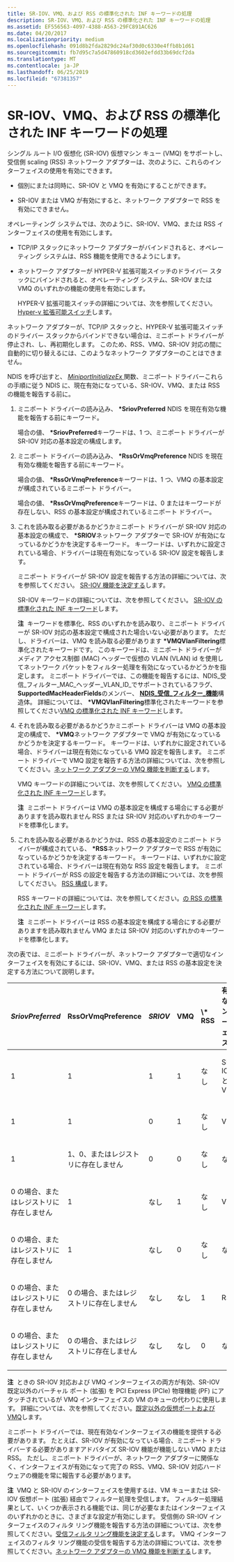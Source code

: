 ```yaml
---
title: SR-IOV、VMQ、および RSS の標準化された INF キーワードの処理
description: SR-IOV、VMQ、および RSS の標準化された INF キーワードの処理
ms.assetid: EF556563-4097-4388-A563-29FC891AC626
ms.date: 04/20/2017
ms.localizationpriority: medium
ms.openlocfilehash: 091d8b2fda2829dc24af30d0c6330e4ffb8b1d61
ms.sourcegitcommit: fb7d95c7a5d47860918cd3602efdd33b69dcf2da
ms.translationtype: MT
ms.contentlocale: ja-JP
ms.lasthandoff: 06/25/2019
ms.locfileid: "67381357"
---
```

# <a name="handling-sr-iov-vmq-and-rss-standardized-inf-keywords"></a>SR-IOV、VMQ、および RSS の標準化された INF キーワードの処理


シングル ルート I/O 仮想化 (SR-IOV) 仮想マシン キュー (VMQ) をサポートし、受信側 scaling (RSS) ネットワーク アダプターは、次のように、これらのインターフェイスの使用を有効にできます。

-   個別にまたは同時に、SR-IOV と VMQ を有効にすることができます。

-   SR-IOV または VMQ が有効にすると、ネットワーク アダプターで RSS を有効にできません。

オペレーティング システムでは、次のように、SR-IOV、VMQ、または RSS インターフェイスの使用を有効にします。

-   TCP/IP スタックにネットワーク アダプターがバインドされると、オペレーティング システムは、RSS 機能を使用できるようにします。

-   ネットワーク アダプターが HYPER-V 拡張可能スイッチのドライバー スタックにバインドされると、オペレーティング システム、SR-IOV または VMQ のいずれかの機能の使用を有効にします。

    HYPER-V 拡張可能スイッチの詳細については、次を参照してください。 [Hyper-v 拡張可能スイッチ](hyper-v-extensible-switch.md)します。

ネットワーク アダプターが、TCP/IP スタックと、HYPER-V 拡張可能スイッチのドライバー スタックからバインドできない場合は、ミニポート ドライバーが停止され、し、再初期化します。 このため、RSS、VMQ、SR-IOV 対応の間に自動的に切り替えるには、このようなネットワーク アダプターのことはできません。

NDIS を呼び出すと、 [ *MiniportInitializeEx* ](https://docs.microsoft.com/windows-hardware/drivers/ddi/content/ndis/nc-ndis-miniport_initialize)関数、ミニポート ドライバーこれらの手順に従う NDIS に、現在有効になっている、SR-IOV、VMQ、または RSS の機能を報告する前に。

1.  ミニポート ドライバーの読み込み、  **\*SriovPreferred** NDIS を現在有効な機能を報告する前にキーワード。

    場合の値、  **\*SriovPreferred**キーワードは、1 つ、ミニポート ドライバーが SR-IOV 対応の基本設定の構成します。

2.  ミニポート ドライバーの読み込み、  **\*RssOrVmqPreference** NDIS を現在有効な機能を報告する前にキーワード。

    場合の値、  **\*RssOrVmqPreference**キーワードは、1 つ、VMQ の基本設定が構成されているミニポート ドライバー。

    場合の値、  **\*RssOrVmqPreference**キーワードは、0 またはキーワードが存在しない、RSS の基本設定が構成されているミニポート ドライバー。

3.  これを読み取る必要があるかどうかミニポート ドライバーが SR-IOV 対応の基本設定の構成で、  **\*SRIOV**ネットワーク アダプターで SR-IOV が有効になっているかどうかを決定するキーワード。 キーワードは、いずれかに設定されている場合、ドライバーは現在有効になっている SR-IOV 設定を報告します。

    ミニポート ドライバーが SR-IOV 設定を報告する方法の詳細については、次を参照してください。 [SR-IOV 機能を決定する](determining-sr-iov-capabilities.md)します。

    SR-IOV キーワードの詳細については、次を参照してください。 [SR-IOV の標準化された INF キーワード](standardized-inf-keywords-for-sr-iov.md)します。

    **注**  キーワードを標準化、RSS のいずれかを読み取り、ミニポート ドライバーが SR-IOV 対応の基本設定で構成された場合いない必要があります。 ただし、ドライバーは、VMQ を読み取る必要があります **\*VMQVlanFiltering**標準化されたキーワードです。 このキーワードは、ミニポート ドライバーがメディア アクセス制御 (MAC) ヘッダーで仮想の VLAN (VLAN) id を使用してネットワーク パケットをフィルター処理を有効になっているかどうかを指定します。 ミニポート ドライバーでは、この機能を報告するには、NDIS\_受信\_フィルター\_MAC\_ヘッダー\_VLAN\_ID\_でサポートされているフラグ、 **SupportedMacHeaderFields**のメンバー、 [ **NDIS\_受信\_フィルター\_機能**](https://docs.microsoft.com/windows-hardware/drivers/ddi/content/ntddndis/ns-ntddndis-_ndis_receive_filter_capabilities)構造体。 詳細については、  **\*VMQVlanFiltering**標準化されたキーワードを参照してください[VMQ の標準化された INF キーワード](standardized-inf-keywords-for-vmq.md)します。

     

4.  それを読み取る必要があるかどうかミニポート ドライバーは VMQ の基本設定の構成で、  **\*VMQ**ネットワーク アダプターで VMQ が有効になっているかどうかを決定するキーワード。 キーワードは、いずれかに設定されている場合、ドライバーは現在有効になっている VMQ 設定を報告します。 ミニポート ドライバーで VMQ 設定を報告する方法の詳細については、次を参照してください。[ネットワーク アダプターの VMQ 機能を判断する](determining-the-vmq-capabilities-of-a-network-adapter.md)します。

    VMQ キーワードの詳細については、次を参照してください。 [VMQ の標準化された INF キーワード](standardized-inf-keywords-for-vmq.md)します。

    **注**  ミニポート ドライバーは VMQ の基本設定を構成する場合にする必要がありますを読み取れません RSS または SR-IOV 対応のいずれかのキーワードを標準化します。

     

5.  これを読み取る必要があるかどうかは、RSS の基本設定のミニポート ドライバーが構成されている、  **\*RSS**ネットワーク アダプターで RSS が有効になっているかどうかを決定するキーワード。 キーワードは、いずれかに設定されている場合、ドライバーは現在有効な RSS 設定を報告します。 ミニポート ドライバーが RSS の設定を報告する方法の詳細については、次を参照してください。 [RSS 構成](rss-configuration.md)します。

    RSS キーワードの詳細については、次を参照してください。[の RSS の標準化された INF キーワード](standardized-inf-keywords-for-rss.md)します。

    **注**  ミニポート ドライバーは RSS の基本設定を構成する場合にする必要がありますを読み取れません VMQ または SR-IOV 対応のいずれかのキーワードを標準化します。

     

次の表では、ミニポート ドライバーが、ネットワーク アダプターで適切なインターフェイスを有効にするには、SR-IOV、VMQ、または RSS の基本設定を決定する方法について説明します。

<table style="width:100%;">
<colgroup>
<col width="16%" />
<col width="16%" />
<col width="16%" />
<col width="16%" />
<col width="16%" />
<col width="16%" />
</colgroup>
<thead>
<tr class="header">
<th align="left"><em>SriovPreferred</th>
<th align="left"></em>RssOrVmqPreference</th>
<th align="left"><em>SRIOV</th>
<th align="left"></em>VMQ</th>
<th align="left">\* RSS</th>
<th align="left">有効なインターフェイス</th>
</tr>
</thead>
<tbody>
<tr class="odd">
<td align="left"><p>1</p></td>
<td align="left"><p>1</p></td>
<td align="left"><p>1</p></td>
<td align="left"><p>1</p></td>
<td align="left"><p>なし</p></td>
<td align="left"><p>SR-IOV と VMQ</p></td>
</tr>
<tr class="even">
<td align="left"><p>1</p></td>
<td align="left"><p>1</p></td>
<td align="left"><p>0</p></td>
<td align="left"><p>1</p></td>
<td align="left"><p>なし</p></td>
<td align="left"><p>VMQ</p></td>
</tr>
<tr class="odd">
<td align="left"><p>1</p></td>
<td align="left"><p>1、0、またはレジストリに存在しません</p></td>
<td align="left"><p>0</p></td>
<td align="left"><p>0</p></td>
<td align="left"><p>なし</p></td>
<td align="left"><p>なし</p></td>
</tr>
<tr class="even">
<td align="left"><p>0 の場合、またはレジストリに存在しません</p></td>
<td align="left"><p>1</p></td>
<td align="left"><p>なし</p></td>
<td align="left"><p>1</p></td>
<td align="left"><p>なし</p></td>
<td align="left"><p>VMQ</p></td>
</tr>
<tr class="odd">
<td align="left"><p>0 の場合、またはレジストリに存在しません</p></td>
<td align="left"><p>1</p></td>
<td align="left"><p>なし</p></td>
<td align="left"><p>0</p></td>
<td align="left"><p>なし</p></td>
<td align="left"><p>なし</p></td>
</tr>
<tr class="even">
<td align="left"><p>0 の場合、またはレジストリに存在しません</p></td>
<td align="left"><p>0 の場合、またはレジストリに存在しません</p></td>
<td align="left"><p>なし</p></td>
<td align="left"><p>なし</p></td>
<td align="left"><p>1</p></td>
<td align="left"><p>RSS</p></td>
</tr>
<tr class="odd">
<td align="left"><p>0 の場合、またはレジストリに存在しません</p></td>
<td align="left"><p>0 の場合、またはレジストリに存在しません</p></td>
<td align="left"><p>なし</p></td>
<td align="left"><p>なし</p></td>
<td align="left"><p>0</p></td>
<td align="left"><p>なし</p></td>
</tr>
</tbody>
</table>

 

**注**  ときの SR-IOV 対応および VMQ インターフェイスの両方が有効、SR-IOV 既定以外のバーチャル ポート (拡張) を PCI Express (PCIe) 物理機能 (PF) にアタッチされているが VMQ インターフェイスの VM のキューの代わりに使用します。 詳細については、次を参照してください。[既定以外の仮想ポートおよび VMQ](nondefault-virtual-ports-and-vmq.md)します。

 

ミニポート ドライバーでは、現在有効なインターフェイスの機能を提供する必要があります。 たとえば、SR-IOV が有効になっている場合、ミニポート ドライバーする必要がありますアドバタイズ SR-IOV 機能が機能しない VMQ または RSS。 ただし、ミニポート ドライバーが、ネットワーク アダプターに関係なく、インターフェイスが有効になって完了の RSS、VMQ、SR-IOV 対応ハードウェアの機能を常に報告する必要があります。

**注**  VMQ と SR-IOV のインターフェイスを使用するは、VM キューまたは SR-IOV 仮想ポート (拡張) 経由でフィルター処理を受信します。 フィルター処理結果として、いくつか表示される機能では、同じが必要なまたはインターフェイスのいずれかのときに、さまざまな設定が有効にします。 受信側の SR-IOV インターフェイスのフィルタ リング機能を報告する方法の詳細については、次を参照してください。[受信フィルタ リング機能を決定する](determining-receive-filtering-capabilities.md)します。 VMQ インターフェイスのフィルタ リング機能の受信を報告する方法の詳細については、次を参照してください。[ネットワーク アダプターの VMQ 機能を判断する](determining-the-vmq-capabilities-of-a-network-adapter.md)します。

 

 

 





